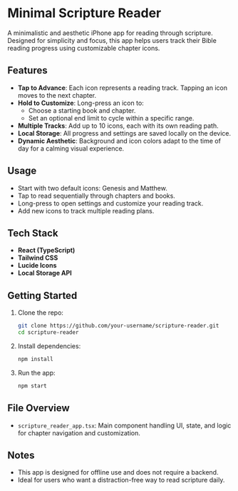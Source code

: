 # Minimal Scripture Reader

A minimalistic and aesthetic iPhone app for reading through scripture. Designed for simplicity and focus, this app helps users track their Bible reading progress using customizable chapter icons.

## Features

- **Tap to Advance**: Each icon represents a reading track. Tapping an icon moves to the next chapter.
- **Hold to Customize**: Long-press an icon to:
  - Choose a starting book and chapter.
  - Set an optional end limit to cycle within a specific range.
- **Multiple Tracks**: Add up to 10 icons, each with its own reading path.
- **Local Storage**: All progress and settings are saved locally on the device.
- **Dynamic Aesthetic**: Background and icon colors adapt to the time of day for a calming visual experience.

## Usage

- Start with two default icons: Genesis and Matthew.
- Tap to read sequentially through chapters and books.
- Long-press to open settings and customize your reading track.
- Add new icons to track multiple reading plans.

## Tech Stack

- **React (TypeScript)**
- **Tailwind CSS**
- **Lucide Icons**
- **Local Storage API**

## Getting Started

1. Clone the repo:
   ```bash
   git clone https://github.com/your-username/scripture-reader.git
   cd scripture-reader
   ```
2. Install dependencies:
   ```bash
   npm install
   ```
3. Run the app:
   ```bash
   npm start
   ```

## File Overview

- `scripture_reader_app.tsx`: Main component handling UI, state, and logic for chapter navigation and customization.

## Notes

- This app is designed for offline use and does not require a backend.
- Ideal for users who want a distraction-free way to read scripture daily.
